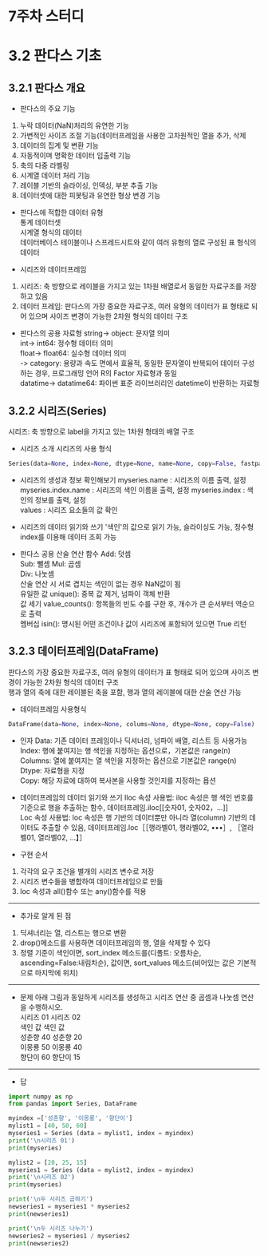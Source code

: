 7주차 스터디   
=====
# 3.2 판다스 기초   
## 3.2.1 판다스 개요
* 판다스의 주요 기능   
1. 누락 데이터(NaN)처리의 유연한 기능
2. 가변적인 사이즈 조절 기능(데이터프레임을 사용한 고차원적인 열을 추가, 삭제
3. 데이터의 집계 및 변환 기능
4. 자동적이며 명확한 데이터 입출력 기능
5. 축의 다중 라벨링
6. 시계열 데이터 처리 기능
7. 레이블 기반의 슬라이싱, 인덱싱, 부분 추출 기능
8. 데이터셋에 대한 피봇팅과 유연한 형상 변경 기능
 
* 판다스에 적합한 데이터 유형  
통계 데이터셋     
시계열 형식의 데이터     
데이터베이스 테이블이나 스프레드시트와 같이 여러 유형의 열로 구성된 표 형식의 데이터   

* 시리즈와 데이터프레임
1. 시리즈: 축 방향으로 레이블을 가지고 있는 1차원 배열로서 동일한 자료구조를 저장하고 있음
2. 데이터 프레임: 판다스의 가장 중요한 자료구조, 여러 유형의 데이터가 표 형태로 되어 있으며 사이즈 변경이 가능한 2차원 형식의 데이터 구조   

* 판다스의 공용 자료형
string-> object: 문자열 의미     
int-> int64: 정수형 데이터 의미    
float-> float64: 실수형 데이터 의미     
 -> category: 용량과 속도 면에서 효율적, 동일한 문자열이 반복되어 데이터 구성하는 경우, 프로그래밍 언어 R의 Factor 자료형과 동일   
 datatime-> datatime64: 파이썬 표준 라이브러리인 datetime이 반환하는 자료형
 
 ## 3.2.2 시리즈(Series)
 시리즈: 축 방향으로 label을 가지고 있는 1차원 형태의 배열 구조    
  
 * 시리즈 소개
 시리즈의 사용 형식   
 ```python
 Series(data=None, index=None, dtype=None, name=None, copy=False, fastpath=False)
 ```
 
 * 시리즈의 생성과 정보 확인해보기
 myseries.name : 시리즈의 이름 출력, 설정   
 myseries.index.name : 시리즈의 색인 이름을 출력, 설정
 myseries.index : 색인의 정보를 출력, 설정   
 values : 시리즈 요소들의 값 확인     
 
 * 시리즈의 데이터 읽기와 쓰기 
'색인'의 값으로 읽기 가능, 슬라이싱도 가능, 정수형 index를 이용해 데이터 조회 가능

* 판다스 공용 산술 연산 함수
Add: 덧셈   
Sub: 뺄셈
Mul: 곱셈    
Div: 나눗셈       
산술 연산 시 서로 겹치는 색인이 없는 경우 NaN값이 됨       
유일한 값 unique(): 중복 값 제거, 넘파이 객체 반환    
값 세기 value_counts(): 항목들의 빈도 수를 구한 후, 개수가 큰 순서부터 역순으로 출력    
멤버십 isin(): 명시된 어떤 조건이나 값이 시리즈에 포함되어 있으면 True 리턴

## 3.2.3 데이터프레임(DataFrame)
판다스의 가장 중요한 자료구조, 여러 유형의 데이터가 표 형태로 되어 있으며 사이즈 변경이 가능한 2차원 형식의 데이터 구조   
행과 열의 축에 대한 레이블된 축을 포함, 행과 열의 레이블에 대한 산술 연산 가능   

* 데이터프레임 사용형식
```python
DataFrame(data=None, index=None, colums=None, dtype=None, copy=False)
```
* 인자
Data: 기존 데이터 프레임이나 딕셔너리, 넘파이 배열, 리스트 등 사용가능
Index: 행에 붙여지는 행 색인을 지정하는 옵션으로，기본값은 range(n)   
Columns: 열에 붙여지는 열 색인을 지정하는 옵션으로 기본값은 range(n)   
Dtype: 자료형을 지정       
Copy: 해당 자료에 대하여 복사본을 사용할 것인지를 지정하는 욥션   

* 데이터프레임의 데이터 읽기와 쓰기
Iloc 속성 사용법: iloc 속성은 행 색인 번호를 기준으로 행을 추출하는 함수, 데이터프레임.iloc[[숫자01, 숫자02，…]]   
Loc 속성 사용법: loc 속성은 행 기반의 데이터뿐만 아니라 열(column) 기반의 데이터도 추출할 수 있음, 데이터프레임.loc［［행라벨01, 행라벨02, •••］, ［열라벨01, 열라벨02, …】］        

* 구현 순서
1. 각각의 요구 조건을 별개의 시리즈 변수로 저장
2. 시리즈 변수들을 병합하여 데이터프레임으로 만듦
3. loc 속성과 all()함수 또는 any()함수를 적용

--------
* 추가로 알게 된 점
1. 딕셔너리는 열, 리스트는 행으로 변환   
2. drop()메소드를 사용하면 데이터프레임의 행, 열을 삭제할 수 있다        
3. 정렬 기준이 색인이면, sort_index 메소드를(디폴트: 오름차순, ascending=False:내림차순), 값이면, sort_values 메소드(비어있는 값은 기본적으로 마지막에 위치)       
-------------------
* 문제
아래 그림과 동일하게 시리즈를 생성하고 시리즈 연산 중 곱셈과 나눗셈 연산을 수행하시오.   
시리즈 01  시리즈 02             
색인  값  색인  값           
성춘향 40 성춘향 20           
이몽룡 50 이몽룡 40            
향단이 60 향단이 15           
***

* 답
```python
import numpy as np
from pandas import Series, DataFrame

myindex =['성춘향', '이몽룡', '향단이']
mylist1 = [40, 50, 60]
myseries1 = Series (data = mylist1, index = myindex)
print('\n시리즈 01')
print(myseries)

mylist2 = [20, 25, 15]
myseries1 = Series (data = mylist2, index = myindex)
print('\n시리즈 02')
print(myseries)

print('\n두 시리즈 곱하기')
newseries1 = myseries1 * myseries2
print(newseries1)

print('\n두 시리즈 나누기')
newseries2 = myseries1 / myseries2
print(newseries2)
```
  
